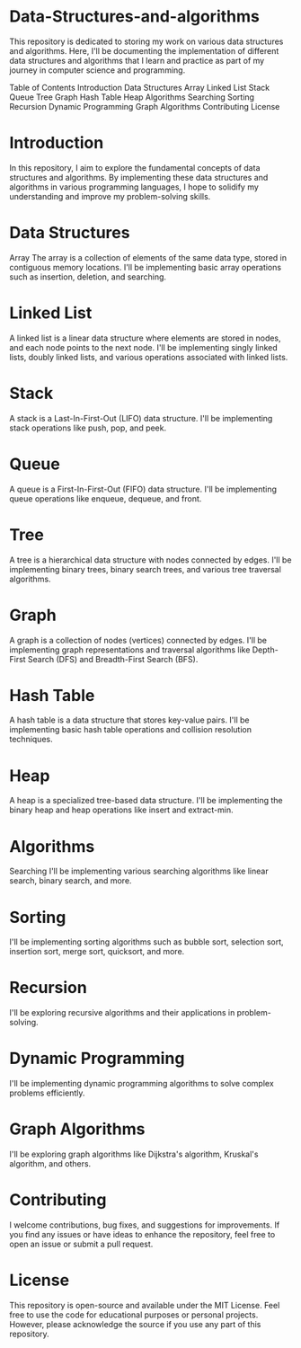 # Data-Structures-and-algorithms
This repository is dedicated to storing my work on various data structures and algorithms. Here, I'll be documenting the implementation of different data structures and algorithms that I learn and practice as part of my journey in computer science and programming.
 
Table of Contents
Introduction
Data Structures
Array
Linked List
Stack
Queue
Tree
Graph
Hash Table
Heap
Algorithms
Searching
Sorting
Recursion
Dynamic Programming
Graph Algorithms
Contributing
License

# Introduction

In this repository, I aim to explore the fundamental concepts of data structures and algorithms. By implementing these data structures and algorithms in various programming languages, I hope to solidify my understanding and improve my problem-solving skills.

# Data Structures
Array
The array is a collection of elements of the same data type, stored in contiguous memory locations. I'll be implementing basic array operations such as insertion, deletion, and searching.

# Linked List
A linked list is a linear data structure where elements are stored in nodes, and each node points to the next node. I'll be implementing singly linked lists, doubly linked lists, and various operations associated with linked lists.

# Stack
A stack is a Last-In-First-Out (LIFO) data structure. I'll be implementing stack operations like push, pop, and peek.

# Queue
A queue is a First-In-First-Out (FIFO) data structure. I'll be implementing queue operations like enqueue, dequeue, and front.

# Tree
A tree is a hierarchical data structure with nodes connected by edges. I'll be implementing binary trees, binary search trees, and various tree traversal algorithms.

# Graph
A graph is a collection of nodes (vertices) connected by edges. I'll be implementing graph representations and traversal algorithms like Depth-First Search (DFS) and Breadth-First Search (BFS).

# Hash Table
A hash table is a data structure that stores key-value pairs. I'll be implementing basic hash table operations and collision resolution techniques.

# Heap
A heap is a specialized tree-based data structure. I'll be implementing the binary heap and heap operations like insert and extract-min.

# Algorithms
Searching
I'll be implementing various searching algorithms like linear search, binary search, and more.

# Sorting
I'll be implementing sorting algorithms such as bubble sort, selection sort, insertion sort, merge sort, quicksort, and more.

# Recursion
I'll be exploring recursive algorithms and their applications in problem-solving.

# Dynamic Programming
I'll be implementing dynamic programming algorithms to solve complex problems efficiently.

# Graph Algorithms
I'll be exploring graph algorithms like Dijkstra's algorithm, Kruskal's algorithm, and others.

# Contributing
I welcome contributions, bug fixes, and suggestions for improvements. If you find any issues or have ideas to enhance the repository, feel free to open an issue or submit a pull request.

# License
This repository is open-source and available under the MIT License. Feel free to use the code for educational purposes or personal projects. However, please acknowledge the source if you use any part of this repository.




